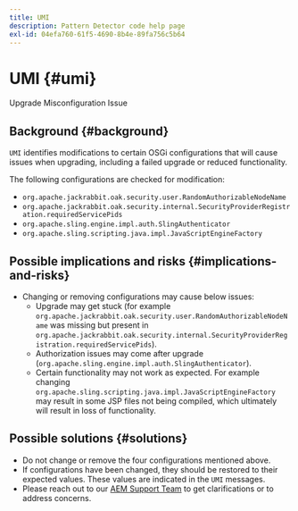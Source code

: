 ```yaml
---
title: UMI
description: Pattern Detector code help page
exl-id: 04efa760-61f5-4690-8b4e-89fa756c5b64
---
```

# UMI {#umi}

Upgrade Misconfiguration Issue

## Background {#background}

`UMI` identifies modifications to certain OSGi configurations that will cause issues when upgrading, including a failed upgrade or reduced functionality.

The following configurations are checked for modification:
* `org.apache.jackrabbit.oak.security.user.RandomAuthorizableNodeName`
* `org.apache.jackrabbit.oak.security.internal.SecurityProviderRegistration.requiredServicePids`
* `org.apache.sling.engine.impl.auth.SlingAuthenticator`
* `org.apache.sling.scripting.java.impl.JavaScriptEngineFactory`

## Possible implications and risks {#implications-and-risks}

* Changing or removing configurations may cause below issues:
  * Upgrade may get stuck (for example `org.apache.jackrabbit.oak.security.user.RandomAuthorizableNodeName` was missing but present in `org.apache.jackrabbit.oak.security.internal.SecurityProviderRegistration.requiredServicePids`).
  * Authorization issues may come after upgrade (`org.apache.sling.engine.impl.auth.SlingAuthenticator`).
  * Certain functionality may not work as expected. For example changing `org.apache.sling.scripting.java.impl.JavaScriptEngineFactory` may result in some JSP files not being compiled, which ultimately will result in loss of functionality.

## Possible solutions {#solutions}

* Do not change or remove the four configurations mentioned above.
* If configurations have been changed, they should be restored to their expected values. These values are indicated in the `UMI` messages.
* Please reach out to our [AEM Support Team](https://helpx.adobe.com/enterprise/using/support-for-experience-cloud.html) to get clarifications or to address concerns.
